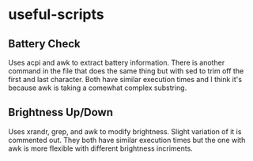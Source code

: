 # useful-scripts

## Battery Check

Uses acpi and awk to extract battery information. There is another command in the file that does the same thing but with sed to trim off the first and last character. Both have similar execution times and I think it's because awk is taking a comewhat complex substring.

## Brightness Up/Down

Uses xrandr, grep, and awk to modify brightness. Slight variation of it is commented out. They both have similar execution times but the one with awk is more flexible with  different brightness incriments.
